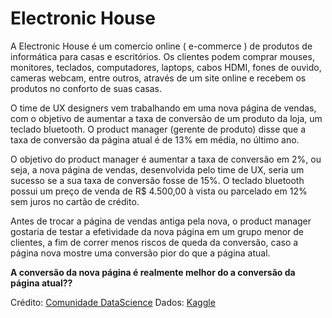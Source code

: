 # Electronic House

  A Electronic House é um comercio online ( e-commerce ) de produtos de informática
para casas e escritórios. Os clientes podem comprar mouses, monitores, teclados,
computadores, laptops, cabos HDMI, fones de ouvido, cameras webcam, entre
outros, através de um site online e recebem os produtos no conforto de suas casas.
<p>
O time de UX designers vem trabalhando em uma nova página de vendas, com o
objetivo de aumentar a taxa de conversão de um produto da loja, um teclado 
bluetooth. O product manager (gerente de produto) disse que a taxa de conversão
da página atual é de 13% em média, no último ano.
<p>
O objetivo do product manager é aumentar a taxa de conversão em 2%, ou seja, a
nova página de vendas, desenvolvida pelo time de UX, seria um sucesso se a sua
taxa de conversão fosse de 15%.
O teclado bluetooth possui um preço de venda de R$ 4.500,00 à vista ou parcelado
em 12% sem juros no cartão de crédito.
<p>
Antes de trocar a página de vendas antiga pela nova, o product manager gostaria
de testar a efetividade da nova página em um grupo menor de clientes, a fim de
correr menos riscos de queda da conversão, caso a página nova mostre uma
conversão pior do que a página atual.
<p>
<b>A conversão da nova página é realmente melhor do a conversão da página
atual??</b>
  <p>
Crédito: <a href="https://www.comunidadedatascience.com/">Comunidade DataScience</a>
Dados: <a href="https://www.kaggle.com/datasets/zhangluyuan/ab-testing?resource=download"> Kaggle </a>
